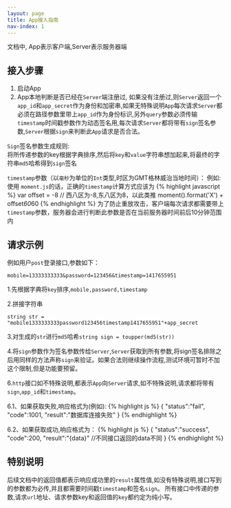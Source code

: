 ```yaml
---
layout: page
title: App接入指南
nav-index: 1
---
```


文档中, App表示客户端,Server表示服务器端

接入步骤
----------------
1. 启动App  
2. App本地判断是否已经在`Server`端注册过, 如果没有注册过,则`Server`返回一个`app_id`和`app_secret`作为身份和加密串,如果无特殊说明`App`每次请求`Server`都必须在路径参数里带上`app_id`作为身份标识,另外`query`参数必须传输`timestamp`时间戳参数作为动态签名用,每次请求`Server`都将带有`sign`签名参数,`Server`根据`sign`来判断此`App`请求是否合法。

`Sign`签名参数生成规则:  
将所传递参数的key根据字典排序,然后将`key`和`value`字符串想加起来,将最终的字符串`md5`哈希得到`sign`签名  

`timestamp`参数（以`毫秒`为单位的`Int`类型,时区为GMT格林威治当地时间）：
例如: 使用 `moment.js`的话，正确的`timestamp`计算方式应该为
{% highlight javascript %}
var offset = -8 // 西八区为-8,东八区为8，以此类推
moment().format('X') + offset*60*60
{% endhighlight %}
为了防止重放攻击，客户端每次请求都需要带上`timestamp`参数，服务器会进行判断此参数是否在当前服务器时间前后10分钟范围内

请求示例
----------------

例如用户`post`登录接口,参数如下：

    mobile=13333333333&password=123456&timestamp=1417655951

1.先根据字典将`key`排序,`mobile,password,timestamp`

2.拼接字符串

    string str =
    "mobile1333333333password123456timestamp1417655951"+app_secret

3.对生成的`str`进行`md5`哈希`string sign = toupper(md5(str))`

4.将`sign`参数作为签名参数传给`Server`,`Server`获取到所有参数,将sign签名排除之后用同样的方法声称`sign`来验证。如果合法则继续操作流程,测试环境可暂时不加这个限制,但是功能要预留。

6.`http`接口如不特殊说明,都表示`App`向`Server`请求,如不特殊说明,请求都将带有`sign`,`app_id`和`timestamp`。

6.1、如果获取失败,响应格式为(例如):
{% highlight js %}
{
    "status":"fail",
    "code":1001,
    "result":"数据库连接失败"
}
{% endhighlight %}

6.2、如果获取成功,响应格式为：
{% highlight js %}
{
     "status":"success",
     "code":200,
     "result":"{data}" //不同接口返回的data不同
}
{% endhighlight %}

特别说明
----------------

后续文档中的返回值都表示响应成功里的`result`属性值,如没有特殊说明,接口写到的参数都为必传,并且都需要时间戳`timestamp`和签名`sign`。
所有接口中传递的参数,请求`url`地址、请求参数key和返回值的`key`都约定为纯小写。
